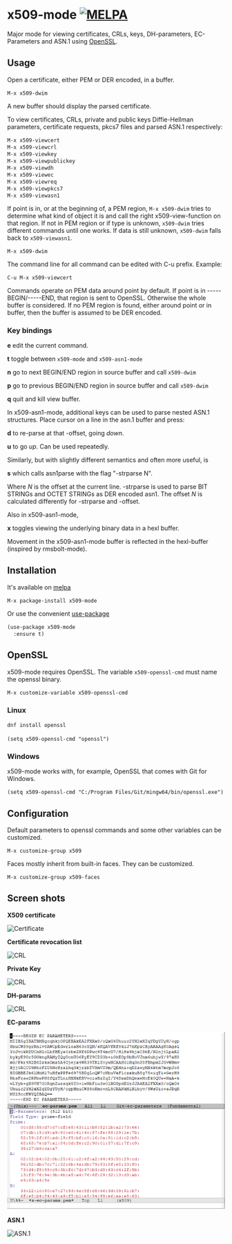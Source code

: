 # x509-mode [![MELPA](https://melpa.org/packages/x509-mode-badge.svg)](https://melpa.org/#/x509-mode)

Major mode for viewing certificates, CRLs, keys, DH-parameters, EC-Parameters
and ASN.1 using [OpenSSL](https://github.com/openssl/openssl).

## Usage

Open a certificate, either PEM or DER encoded, in a buffer.

    M-x x509-dwim

A new buffer should display the parsed certificate.

To view certificates, CRLs, private and public keys Diffie-Hellman parameters, certificate requests, pkcs7 files and parsed ASN.1 respectively:

    M-x x509-viewcert
    M-x x509-viewcrl
    M-x x509-viewkey
    M-x x509-viewpublickey
    M-x x509-viewdh
    M-x x509-viewec
    M-x x509-viewreq
    M-x x509-viewpkcs7
    M-x x509-viewasn1

If point is in, or at the beginning of, a PEM region, `M-x x509-dwim` tries to
determine what kind of object it is and call the right x509-view-function on
that region. If not in PEM region or if type is unknown, `x509-dwim` tries
different commands until one works. If data is still unknown, `x509-dwim` falls
back to `x509-viewasn1`.

    M-x x509-dwim

The command line for all command can be edited with C-u prefix. Example:

    C-u M-x x509-viewcert

Commands operate on PEM data around point by default. If point is in
-----BEGIN/-----END, that region is sent to OpenSSL. Otherwise the whole buffer
is considered. If no PEM region is found, either around point or in buffer,
then the buffer is assumed to be DER encoded.

### Key bindings

**e** edit the current command.

**t** toggle between `x509-mode` and `x509-asn1-mode`

**n** go to next BEGIN/END region in source buffer and call `x509-dwim`

**p** go to previous BEGIN/END region in source buffer and call `x509-dwim`

**q** quit and kill view buffer.

In x509-asn1-mode, additional keys can be used to parse nested ASN.1
structures. Place cursor on a line in the asn.1 buffer and press:

**d** to re-parse at that -offset, going *down*.

**u** to go *up*. Can be used repeatedly.

Similarly, but with slightly different semantics and often more useful, is

**s** which calls asn1parse with the flag "-strparse N".

Where *N* is the offset at the current line. -strparse is used to parse BIT STRINGs and OCTET STRINGs as DER encoded asn1. The offset *N* is calculated differently for -strparse and -offset.

Also in x509-asn1-mode,

**x** toggles viewing the underlying binary data in a hexl buffer.

Movement in the x509-asn1-mode buffer is reflected in the hexl-buffer (inspired
by rmsbolt-mode).

## Installation

It's available on [melpa](https://melpa.org)

    M-x package-install x509-mode

Or use the convenient [use-package](https://melpa.org/#/use-package)

    (use-package x509-mode
      :ensure t)

## OpenSSL

x509-mode requires OpenSSL. The variable `x509-openssl-cmd` must name the
openssl binary.

    M-x customize-variable x509-openssl-cmd

### Linux

    dnf install openssl

    (setq x509-openssl-cmd "openssl")

### Windows

x509-mode works with, for example, OpenSSL that comes with Git for Windows.

    (setq x509-openssl-cmd "C:/Program Files/Git/mingw64/bin/openssl.exe")

## Configuration

Default parameters to openssl commands and some other variables can be
customized.

    M-x customize-group x509

Faces mostly inherit from built-in faces. They can be customized.

    M-x customize-group x509-faces

## Screen shots

**X509 certificate**

![Certificate](https://github.com/jobbflykt/x509-mode/raw/master/screenshots/screenshot-cert.png)

**Certificate revocation list**

![CRL](https://github.com/jobbflykt/x509-mode/raw/master/screenshots/screenshot-crl.png)

**Private Key**

![CRL](https://github.com/jobbflykt/x509-mode/raw/master/screenshots/screenshot-pkey.png)

**DH-params**

![CRL](https://github.com/jobbflykt/x509-mode/raw/master/screenshots/screenshot-dhparams.png)

**EC-params**

![CRL](https://github.com/jobbflykt/x509-mode/raw/master/screenshots/screenshot-ecparams.png)

**ASN.1**

![ASN.1](https://github.com/jobbflykt/x509-mode/raw/master/screenshots/screenshot-asn1.png)
